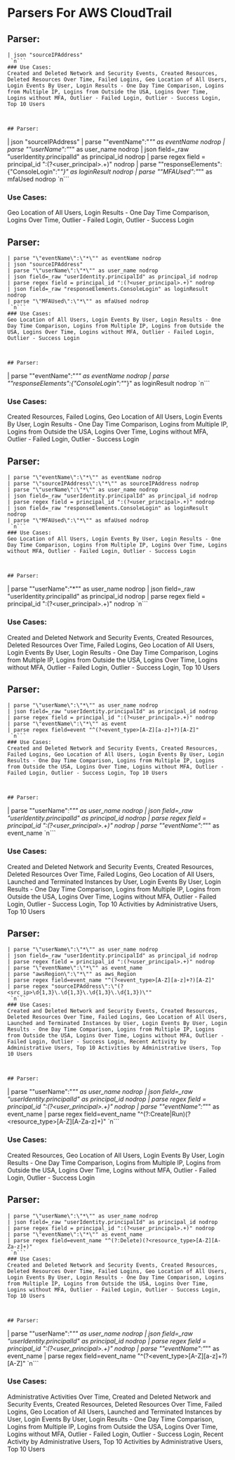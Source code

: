 # Parsers For AWS CloudTrail

## Parser:
```
| json "sourceIPAddress"
 `n```
### Use Cases:
Created and Deleted Network and Security Events, Created Resources, Deleted Resources Over Time, Failed Logins, Geo Location of All Users, Login Events By User, Login Results - One Day Time Comparison, Logins from Multiple IP, Logins from Outside the USA, Logins Over Time, Logins without MFA, Outlier - Failed Login, Outlier - Success Login, Top 10 Users



## Parser:
```
| json "sourceIPAddress"
| parse "\"eventName\":\"*\"" as eventName nodrop
| parse "\"userName\":\"*\"" as user_name nodrop
| json field=_raw "userIdentity.principalId" as principal_id nodrop
| parse regex field = principal_id ":(?<user_principal>.+)" nodrop
| parse "\"responseElements\":{\"ConsoleLogin\":\"*\"}" as loginResult nodrop
| parse "\"MFAUsed\":\"*\"" as mfaUsed nodrop
 `n```
### Use Cases:
Geo Location of All Users, Login Results - One Day Time Comparison, Logins Over Time, Outlier - Failed Login, Outlier - Success Login



## Parser:
```
| parse "\"eventName\":\"*\"" as eventName nodrop
| json "sourceIPAddress"
| parse "\"userName\":\"*\"" as user_name nodrop
| json field=_raw "userIdentity.principalId" as principal_id nodrop
| parse regex field = principal_id ":(?<user_principal>.+)" nodrop
| json field=_raw "responseElements.ConsoleLogin" as loginResult nodrop
| parse "\"MFAUsed\":\"*\"" as mfaUsed nodrop
 `n```
### Use Cases:
Geo Location of All Users, Login Events By User, Login Results - One Day Time Comparison, Logins from Multiple IP, Logins from Outside the USA, Logins Over Time, Logins without MFA, Outlier - Failed Login, Outlier - Success Login



## Parser:
```
| parse "\"eventName\":\"*\"" as eventName nodrop
| parse "\"responseElements\":{\"ConsoleLogin\":\"*\"}" as loginResult nodrop
 `n```
### Use Cases:
Created Resources, Failed Logins, Geo Location of All Users, Login Events By User, Login Results - One Day Time Comparison, Logins from Multiple IP, Logins from Outside the USA, Logins Over Time, Logins without MFA, Outlier - Failed Login, Outlier - Success Login



## Parser:
```
| parse "\"eventName\":\"*\"" as eventName nodrop
| parse "\"sourceIPAddress\":\"*\"" as sourceIPAddress nodrop
| parse "\"userName\":\"*\"" as user_name nodrop
| json field=_raw "userIdentity.principalId" as principal_id nodrop
| parse regex field = principal_id ":(?<user_principal>.+)" nodrop
| json field=_raw "responseElements.ConsoleLogin" as loginResult nodrop
| parse "\"MFAUsed\":\"*\"" as mfaUsed nodrop
 `n```
### Use Cases:
Geo Location of All Users, Login Events By User, Login Results - One Day Time Comparison, Logins from Multiple IP, Logins Over Time, Logins without MFA, Outlier - Failed Login, Outlier - Success Login



## Parser:
```
| parse "\"userName\":\"*\"" as user_name nodrop
| json field=_raw "userIdentity.principalId" as principal_id nodrop
| parse regex field = principal_id ":(?<user_principal>.+)" nodrop
 `n```
### Use Cases:
Created and Deleted Network and Security Events, Created Resources, Deleted Resources Over Time, Failed Logins, Geo Location of All Users, Login Events By User, Login Results - One Day Time Comparison, Logins from Multiple IP, Logins from Outside the USA, Logins Over Time, Logins without MFA, Outlier - Failed Login, Outlier - Success Login, Top 10 Users



## Parser:
```
| parse "\"userName\":\"*\"" as user_name nodrop
| json field=_raw "userIdentity.principalId" as principal_id nodrop
| parse regex field = principal_id ":(?<user_principal>.+)" nodrop
| parse "\"eventName\":\"*\"" as event
| parse regex field=event "^(?<event_type>[A-Z][a-z]+?)[A-Z]"
 `n```
### Use Cases:
Created and Deleted Network and Security Events, Created Resources, Failed Logins, Geo Location of All Users, Login Events By User, Login Results - One Day Time Comparison, Logins from Multiple IP, Logins from Outside the USA, Logins Over Time, Logins without MFA, Outlier - Failed Login, Outlier - Success Login, Top 10 Users



## Parser:
```
| parse "\"userName\":\"*\"" as user_name nodrop
| json field=_raw "userIdentity.principalId" as principal_id nodrop
| parse regex field = principal_id ":(?<user_principal>.+)" nodrop
| parse "\"eventName\":\"*\"" as event_name
 `n```
### Use Cases:
Created and Deleted Network and Security Events, Created Resources, Deleted Resources Over Time, Failed Logins, Geo Location of All Users, Launched and Terminated Instances by User, Login Events By User, Login Results - One Day Time Comparison, Logins from Multiple IP, Logins from Outside the USA, Logins Over Time, Logins without MFA, Outlier - Failed Login, Outlier - Success Login, Top 10 Activities by Administrative Users, Top 10 Users



## Parser:
```
| parse "\"userName\":\"*\"" as user_name nodrop
| json field=_raw "userIdentity.principalId" as principal_id nodrop
| parse regex field = principal_id ":(?<user_principal>.+)" nodrop
| parse "\"eventName\":\"*\"" as event_name
| parse "awsRegion\":\"*\"" as aws_Region 
| parse regex field=event_name "^(?<event_type>[A-Z][a-z]+?)[A-Z]"
| parse regex "sourceIPAddress\":\"(?<src_ip>\d{1,3}\.\d{1,3}\.\d{1,3}\.\d{1,3})\""
 `n```
### Use Cases:
Created and Deleted Network and Security Events, Created Resources, Deleted Resources Over Time, Failed Logins, Geo Location of All Users, Launched and Terminated Instances by User, Login Events By User, Login Results - One Day Time Comparison, Logins from Multiple IP, Logins from Outside the USA, Logins Over Time, Logins without MFA, Outlier - Failed Login, Outlier - Success Login, Recent Activity by Administrative Users, Top 10 Activities by Administrative Users, Top 10 Users



## Parser:
```
| parse "\"userName\":\"*\"" as user_name nodrop
| json field=_raw "userIdentity.principalId" as principal_id nodrop
| parse regex field = principal_id ":(?<user_principal>.+)" nodrop
| parse "\"eventName\":\"*\"" as event_name
| parse regex field=event_name "^(?:Create|Run)(?<resource_type>[A-Z][A-Za-z]+)"
 `n```
### Use Cases:
Created Resources, Geo Location of All Users, Login Events By User, Login Results - One Day Time Comparison, Logins from Multiple IP, Logins from Outside the USA, Logins Over Time, Logins without MFA, Outlier - Failed Login, Outlier - Success Login



## Parser:
```
| parse "\"userName\":\"*\"" as user_name nodrop
| json field=_raw "userIdentity.principalId" as principal_id nodrop
| parse regex field = principal_id ":(?<user_principal>.+)" nodrop
| parse "\"eventName\":\"*\"" as event_name
| parse regex field=event_name "^(?:Delete)(?<resource_type>[A-Z][A-Za-z]+)"
 `n```
### Use Cases:
Created and Deleted Network and Security Events, Created Resources, Deleted Resources Over Time, Failed Logins, Geo Location of All Users, Login Events By User, Login Results - One Day Time Comparison, Logins from Multiple IP, Logins from Outside the USA, Logins Over Time, Logins without MFA, Outlier - Failed Login, Outlier - Success Login, Top 10 Users



## Parser:
```
| parse "\"userName\":\"*\"" as user_name nodrop
| json field=_raw "userIdentity.principalId" as principal_id nodrop
| parse regex field = principal_id ":(?<user_principal>.+)" nodrop
| parse "\"eventName\":\"*\"" as event_name
| parse regex field=event_name "^(?<event_type>[A-Z][a-z]+?)[A-Z]"
 `n```
### Use Cases:
Administrative Activities Over Time, Created and Deleted Network and Security Events, Created Resources, Deleted Resources Over Time, Failed Logins, Geo Location of All Users, Launched and Terminated Instances by User, Login Events By User, Login Results - One Day Time Comparison, Logins from Multiple IP, Logins from Outside the USA, Logins Over Time, Logins without MFA, Outlier - Failed Login, Outlier - Success Login, Recent Activity by Administrative Users, Top 10 Activities by Administrative Users, Top 10 Users


